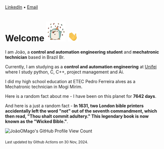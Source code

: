 [LinkedIn](https://www.linkedin.com/in/joão-pedro-gozzoli-b95641301/) &bull;
[Email](joaopedrogozzoli@gmail.com)

# Welcome <img src="happy.gif" height="64px" /> <img src="wave.gif" height="32px" />

I am João, a  **control and automation engineering student** and **mechatronic technician** based in Brazil Br.

Currently, I am studying as a **control and automation engineering** at [Unifei](https://unifei.edu.br) where I study python, C, C++, project management and Ai.

I did my high school education at ETEC Pedro Ferreira alves as a Mechatronic technician in Mogi Mirim.

Here is a random fact about me - I have been on this planet for **7642 days**.

And here is a just a random fact -  **In 1631, two London bible printers accidentally left the word "not" out of the seventh commandment, which then read, "Thou shalt commit adultery." This legendary book is now known as the "Wicked Bible."**.

![JoãoOMago's GitHub Profile View Count](https://komarev.com/ghpvc/?username=JoaoOMago)

<sub>Last updated by Github Actions on 30 Nov, 2024.</sub>
